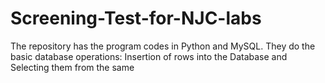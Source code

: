 # Screening-Test-for-NJC-labs
The repository has the program codes in Python and MySQL. They do the basic database operations: Insertion of rows into the Database and Selecting them from the same 
